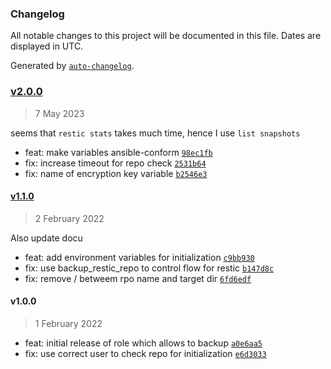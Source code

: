 ### Changelog

All notable changes to this project will be documented in this file. Dates are displayed in UTC.

Generated by [`auto-changelog`](https://github.com/CookPete/auto-changelog).

### [v2.0.0](https://github.com/papanito/ansible-role-backup/compare/v1.1.0...v2.0.0)

> 7 May 2023

seems that `restic stats` takes much time, hence I use `list snapshots`

- feat: make variables ansible-conform [`98ec1fb`](https://github.com/papanito/ansible-role-backup/commit/98ec1fb3f200d5cd1af6e576d0533877b16598ee)
- fix: increase timeout for repo check [`2531b64`](https://github.com/papanito/ansible-role-backup/commit/2531b6438c4d9bfc0420f624ce49cd2fdc0d13d7)
- fix: name of encryption key variable [`b2546e3`](https://github.com/papanito/ansible-role-backup/commit/b2546e3f60c09d00c414f85968c00597d369a9ca)

#### [v1.1.0](https://github.com/papanito/ansible-role-backup/compare/v1.0.0...v1.1.0)

> 2 February 2022

Also update docu

- feat: add environment variables for initialization [`c9bb930`](https://github.com/papanito/ansible-role-backup/commit/c9bb930b105480d7e33b759a36020108293267af)
- fix: use backup_restic_repo to control flow for restic [`b147d8c`](https://github.com/papanito/ansible-role-backup/commit/b147d8c1e2f9ef2dec41dab92275142139206a5b)
- fix: remove / betweem rpo name and target dir [`6fd6edf`](https://github.com/papanito/ansible-role-backup/commit/6fd6edf62512db45f45c4e572b6561be40eac1a9)

#### v1.0.0

> 1 February 2022

- feat: initial release of role which allows to backup [`a0e6aa5`](https://github.com/papanito/ansible-role-backup/commit/a0e6aa5e9260a25f2ee4c2e279abc6b7fd6dda51)
- fix: use correct user to check repo for initialization [`e6d3033`](https://github.com/papanito/ansible-role-backup/commit/e6d3033db54f3c708fe41cef51c36eaec7c47099)
